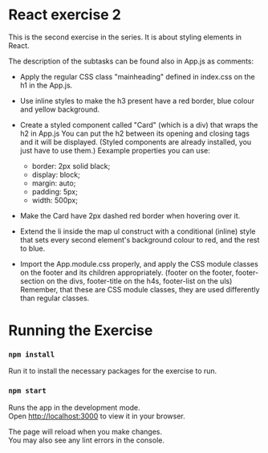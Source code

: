 # React exercise 2

This is the second exercise in the series. It is about styling elements in React.

The description of the subtasks can be found also in App.js as comments:

- Apply the regular CSS class "mainheading" defined in index.css on the h1 in the App.js.

- Use inline styles to make the h3 present have a red border, blue colour and yellow background.

- Create a styled component called "Card" (which is a div) that wraps the h2 in App.js 
You can put the h2 between its opening and closing tags and it will be displayed.
(Styled components are already installed, you just have to use them.)
Eexample properties you can use:
    - border: 2px solid black;
    - display: block; 
    - margin: auto; 
    - padding: 5px; 
    - width: 500px;

- Make the Card have 2px dashed red border when hovering over it.

- Extend the li inside the map ul construct with a conditional (inline) style that sets every second element's background colour to red, and the rest to blue.

- Import the App.module.css properly, and apply the CSS module classes on the footer and its children appropriately.
(footer on the footer, footer-section on the divs, footer-title on the h4s, footer-list on the uls)
Remember, that these are CSS module classes, they are used differently than regular classes.


# Running the Exercise

### `npm install`

Run it to install the necessary packages for the exercise to run.

### `npm start`

Runs the app in the development mode.\
Open [http://localhost:3000](http://localhost:3000) to view it in your browser.

The page will reload when you make changes.\
You may also see any lint errors in the console.

